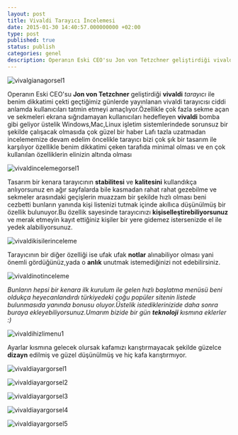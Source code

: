 ```yaml
---
layout: post
title: Vivaldi Tarayıcı İncelemesi
date: 2015-01-30 14:40:57.000000000 +02:00
type: post
published: true
status: publish
categories: genel
description: Operanın Eski CEO'su Jon von Tetzchner geliştirdiği vivaldi tarayıcı ile benim dikkatimi çekti geçtiğimiz günlerde yayınlanan vivaldi tarayıcısı
---
```

![vivalgianagorsel1](/assets/vivalgianagorsel1.jpg)

Operanın Eski CEO'su **Jon von Tetzchner** geliştirdiği **vivaldi** _tarayıcı_ ile benim dikkatimi çekti geçtiğimiz günlerde yayınlanan vivaldi tarayıcısı ciddi anlamda kullanıcıları tatmin etmeyi amaçlıyor.Özellikle çok fazla sekme açan ve sekmeleri ekrana sığrıdamayan kullanıcıları hedefleyen **vivaldi** bomba gibi geliyor üstelik Windows,Mac,Linux işletim sistemlerindede sorunsuz bir şekilde çalışacak olmasıda çok güzel bir haber Lafı tazla uzatmadan incelememize devam edelim öncelikle tarayıcı bizi çok şık bir tasarım ile karşılıyor özellikle benim dikkatimi çeken tarafıda minimal olması ve en çok kullanılan özelliklerin elinizin altında olması

![vivaldincelemegorsel1](/assets/vivaldincelemegorsel1-e1422536577202.png)

Tasarım bir kenara tarayıcının **stabilitesi** ve **kalitesini** kullandıkça anlıyorsunuz en ağır sayfalarda bile kasmadan rahat rahat gezebilme ve sekmeler arasındaki geçişlerin muazzam bir şekilde hızlı olması beni cezbetti bunların yanında kişi listenizi tutmak içinde akıllıca düşünülmüş bir özellik bulunuyor.Bu özellik sayesinde tarayıcınızı **kişiselleştirebiliyorsunuz** ve merak etmeyin kayıt ettiğiniz kişiler bir yere gidemez istersenizde el ile yedek alabiliyorsunuz.

![vivaldikisilerinceleme](/assets/vivaldikisilerinceleme-e1422537107605.png)

Tarayıcının bir diğer özelliği ise ufak ufak **notlar** alınabiliyor olması yani önemli gördüğünüz,yada o **anlık** unutmak istemediğinizi not edebilirsiniz.

![vivaldinotinceleme](/assets/vivaldinotinceleme-e1422537292554.png)

_Bunların hepsi bir kenara ilk kurulum ile gelen hızlı başlatma menüsü beni oldukça heyecanlandırdı türkiyedeki çoğu popüler sitenin listede bulunmasıda yanında bonusu oluyor.Üstelik istediklerinizide daha sonra buraya ekleyebiliyorsunuz.Umarım bizide bir gün **teknoloji** kısmına eklerler :)_

![vivaldihizlimenu1](/assets/vivaldihizlimenu1-e1422537386961.png)

Ayarlar kısmına gelecek olursak kafamızı karıştırmayacak şekilde güzelce **dizayn** edilmiş ve güzel düşünülmüş ve hiç kafa karıştırmıyor.


![vivaldiayargorsel1](/assets/vivaldiayargorsel1-e1422537463614.png)

![vivaldiayargorsel2](/assets/vivaldiayargorsel2-e1422537477649.png)

![vivaldiayargorsel3](/assets/vivaldiayargorsel3-e1422537491268.png)

![vivaldiayargorsel4](/assets/vivaldiayargorsel4-e1422537504422.png)

![vivaldiayargorsel5](/assets/vivaldiayargorsel5-e1422537516997.png)
